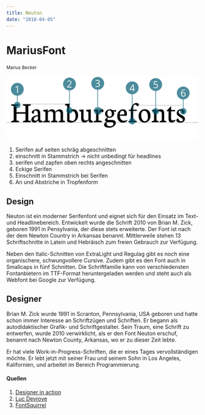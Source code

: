 ```yaml
---
title: Neuton
date: "2018-04-05"
---
```


# MariusFont
<small>Marius Becker</small>

<div class="col1to12">

![Neuton](./Neuton.svg)

</div>

1. Serifen auf seiten schräg abgeschnitten
2. einschnitt in Stammstrich -> nicht unbedingt für headlines
3. serifen und zapfen oben rechts angeschnitten
4. Eckige Serifen 
5. Einschnitt in Stammstrich bei Serifen
6. An und Abstriche in Tropfenform


## Design
Neuton ist ein moderner Serifenfont und eignet sich für den Einsatz im Text- und Headlinebereich. Entwickelt wurde die Schrift 2010 von Brian M. Zick, geboren 1991 in Pensylvania, der diese stets erweiterte. Der Font ist nach der dem Newton Country in Arkansas benannt. Mittlerweile stehen 13 Schriftschnitte in Latein und Hebräisch zum freien Gebrauch zur Verfügung.

Neben den Italic-Schnitten von ExtraLight und Regulag gibt es noch eine organischere, schwungvollere Cursive. Zudem gibt es den Font auch in Smallcaps in fünf Schnitten. Die Schriftfamilie kann von verschiedensten Fontanbietern im TTF-Format heruntergeladen werden und steht auch als Webfont bei Google zur Verfügung.

## Designer
Brian M. Zick wurde 1991 in Scranton, Pennsylvania, USA geboren und hatte schon immer Interesse an Schriftzügen und Schriften. Er begann als autodidaktischer Grafik- und Schriftgestalter. Sein Traum, eine Schrift zu entwerfen, wurde 2010 verwirklicht, als er den Font Neuton erschuf, benannt nach Newton County, Arkansas, wo er zu dieser Zeit lebte.

Er hat viele Work-in-Progress-Schriften, die er eines Tages vervollständigen möchte. Er lebt jetzt mit seiner Frau und seinem Sohn in Los Angeles, Kalifornien, und arbeitet im Bereich Programmierung.


#### Quellen
1. [Designer in action](http://www.designerinaction.de/typografie/neuton-von-brian-zick)
2. [Luc Devroye](http://luc.devroye.org/zick.html)
3. [FontSquirrel](http://www.fontsquirrel.com/fonts/neuton)
